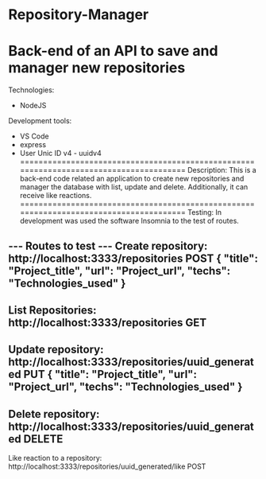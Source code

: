 # Repository-Manager
Back-end of an API to save and manager new repositories
=======================================================================================
Technologies:
- NodeJS

Development tools:
- VS Code
- express
- User Unic ID v4 - uuidv4
=======================================================================================
Description:
This is a back-end code related an application to create new repositories and manager
the database with list, update and delete.
Additionally, it can receive like reactions.
=======================================================================================
Testing:
In development was used the software Insomnia to the test of routes.

--- Routes to test ---
Create repository:
http://localhost:3333/repositories
POST
{
	"title": "Project_title",
	"url": "Project_url",
	"techs": "Technologies_used"
}
---
List Repositories:
http://localhost:3333/repositories
GET
---
Update repository:
http://localhost:3333/repositories/uuid_generated
PUT
{
	"title": "Project_title",
	"url": "Project_url",
	"techs": "Technologies_used"
}
---
Delete repository:
http://localhost:3333/repositories/uuid_generated
DELETE
---
Like reaction to a repository:
http://localhost:3333/repositories/uuid_generated/like
POST
